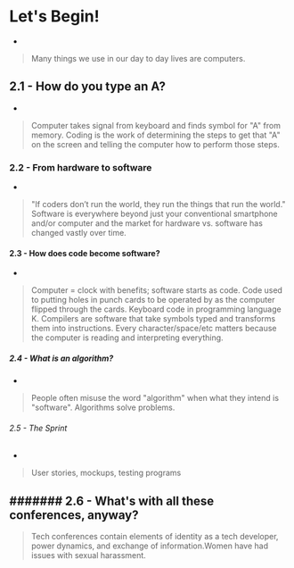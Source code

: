 # Let's Begin!
-
>Many things we use in our day to day lives are computers.

## 2.1 - How do you type an A?
-
>Computer takes signal from keyboard and finds symbol for "A" from memory.
Coding is the work of determining the steps to get that "A" on the screen and
telling the computer how to perform those steps.

### 2.2 - From hardware to software
-
>"If coders don’t run the world, they run the things that run the world."
Software is everywhere beyond just your conventional smartphone and/or computer
and the market for hardware vs. software has changed vastly over time.

#### 2.3 - How does code become software?
-
>Computer = clock with benefits; software starts as code.
Code used to putting holes in punch cards to be operated by as the computer
flipped through the cards. Keyboard code in programming language K. Compilers
are software that take symbols typed and transforms them into instructions.
Every character/space/etc matters because the computer is reading and
interpreting everything.

##### 2.4 - What is an algorithm?
-
>People often misuse the word "algorithm" when what they intend is "software".
Algorithms solve problems.

###### 2.5 - The Sprint
-
>User stories, mockups, testing programs

####### 2.6 - What's with all these conferences, anyway?
-
>Tech conferences contain elements of identity as a tech developer, power
dynamics, and exchange of information.Women have had issues with sexual harassment.
